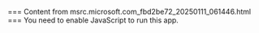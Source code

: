 === Content from msrc.microsoft.com_fbd2be72_20250111_061446.html ===
You need to enable JavaScript to run this app.
